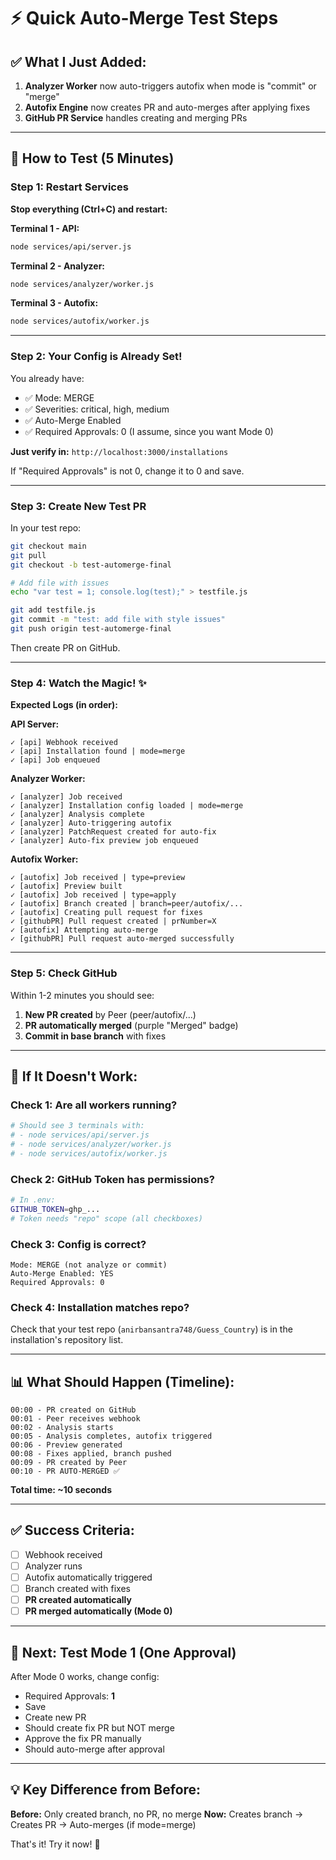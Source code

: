 # ⚡ Quick Auto-Merge Test Steps

## ✅ What I Just Added:

1. **Analyzer Worker** now auto-triggers autofix when mode is "commit" or "merge"
2. **Autofix Engine** now creates PR and auto-merges after applying fixes
3. **GitHub PR Service** handles creating and merging PRs

---

## 🚀 How to Test (5 Minutes)

### **Step 1: Restart Services**

**Stop everything (Ctrl+C) and restart:**

**Terminal 1 - API:**
```bash
node services/api/server.js
```

**Terminal 2 - Analyzer:**
```bash
node services/analyzer/worker.js
```

**Terminal 3 - Autofix:**
```bash
node services/autofix/worker.js
```

---

### **Step 2: Your Config is Already Set!**

You already have:
- ✅ Mode: MERGE
- ✅ Severities: critical, high, medium  
- ✅ Auto-Merge Enabled
- ✅ Required Approvals: 0 (I assume, since you want Mode 0)

**Just verify in:** `http://localhost:3000/installations`

If "Required Approvals" is not 0, change it to 0 and save.

---

### **Step 3: Create New Test PR**

In your test repo:

```bash
git checkout main
git pull
git checkout -b test-automerge-final

# Add file with issues
echo "var test = 1; console.log(test);" > testfile.js

git add testfile.js
git commit -m "test: add file with style issues"
git push origin test-automerge-final
```

Then create PR on GitHub.

---

### **Step 4: Watch the Magic! ✨**

**Expected Logs (in order):**

**API Server:**
```
✓ [api] Webhook received
✓ [api] Installation found | mode=merge
✓ [api] Job enqueued
```

**Analyzer Worker:**
```
✓ [analyzer] Job received
✓ [analyzer] Installation config loaded | mode=merge
✓ [analyzer] Analysis complete
✓ [analyzer] Auto-triggering autofix
✓ [analyzer] PatchRequest created for auto-fix
✓ [analyzer] Auto-fix preview job enqueued
```

**Autofix Worker:**
```
✓ [autofix] Job received | type=preview
✓ [autofix] Preview built
✓ [autofix] Job received | type=apply
✓ [autofix] Branch created | branch=peer/autofix/...
✓ [autofix] Creating pull request for fixes
✓ [githubPR] Pull request created | prNumber=X
✓ [autofix] Attempting auto-merge
✓ [githubPR] Pull request auto-merged successfully
```

---

### **Step 5: Check GitHub**

Within 1-2 minutes you should see:

1. **New PR created** by Peer (peer/autofix/...)
2. **PR automatically merged** (purple "Merged" badge)
3. **Commit in base branch** with fixes

---

## 🐛 If It Doesn't Work:

### **Check 1: Are all workers running?**
```bash
# Should see 3 terminals with:
# - node services/api/server.js
# - node services/analyzer/worker.js
# - node services/autofix/worker.js
```

### **Check 2: GitHub Token has permissions?**
```bash
# In .env:
GITHUB_TOKEN=ghp_...
# Token needs "repo" scope (all checkboxes)
```

### **Check 3: Config is correct?**
```
Mode: MERGE (not analyze or commit)
Auto-Merge Enabled: YES
Required Approvals: 0
```

### **Check 4: Installation matches repo?**
Check that your test repo (`anirbansantra748/Guess_Country`) is in the installation's repository list.

---

## 📊 What Should Happen (Timeline):

```
00:00 - PR created on GitHub
00:01 - Peer receives webhook
00:02 - Analysis starts
00:05 - Analysis completes, autofix triggered
00:06 - Preview generated
00:08 - Fixes applied, branch pushed
00:09 - PR created by Peer
00:10 - PR AUTO-MERGED ✅
```

**Total time: ~10 seconds**

---

## ✅ Success Criteria:

- [ ] Webhook received
- [ ] Analyzer runs
- [ ] Autofix automatically triggered
- [ ] Branch created with fixes
- [ ] **PR created automatically**
- [ ] **PR merged automatically (Mode 0)**

---

## 🎯 Next: Test Mode 1 (One Approval)

After Mode 0 works, change config:
- Required Approvals: **1**
- Save
- Create new PR
- Should create fix PR but NOT merge
- Approve the fix PR manually
- Should auto-merge after approval

---

## 💡 Key Difference from Before:

**Before:** Only created branch, no PR, no merge
**Now:** Creates branch → Creates PR → Auto-merges (if mode=merge)

That's it! Try it now! 🚀
